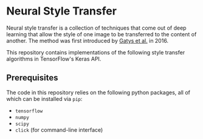 [1]: https://www.cv-foundation.org/openaccess/content_cvpr_2016/papers/Gatys_Image_Style_Transfer_CVPR_2016_paper.pdf

# Neural Style Transfer
Neural style transfer is a collection of techniques that come out of deep learning that allow the style of one image
to be transferred to the content of another. The method was first introduced by [Gatys et al.][1] in 2016.

This repository contains implementations of the following style transfer algorithms in TensorFlow's Keras API.

## Prerequisites

The code in this repository relies on the following python packages, all of which can be installed via `pip`:

* `tensorflow`
* `numpy`
* `scipy`
* `click` (for command-line interface)
